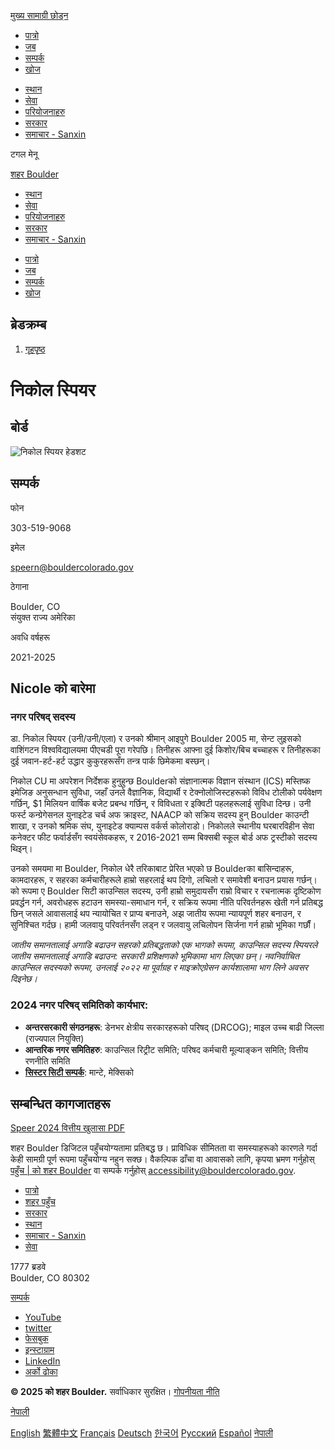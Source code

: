 [मुख्य सामाग्री छोड्न](https://bouldercolorado.gov/ne/person/nicole-speer/)

- [पात्रो](https://bouldercolorado.gov/ne/events)
- [जब](https://bouldercolorado.gov/ne/work-for-boulder)
- [सम्पर्क](https://bouldercolorado.gov/ne/contact-us)
- [खोज](https://bouldercolorado.gov/ne/search?cludorefurl=https%3A%2F%2Fbouldercolorado.gov%2Fne%2Fperson%2Fnicole-speer&cludorefpt=Nicole%20Speer)

<!--THE END-->

- [स्थान](https://bouldercolorado.gov/ne/locations)
- [सेवा](https://bouldercolorado.gov/ne/services)
- [परियोजनाहरु](https://bouldercolorado.gov/ne/projects)
- [सरकार](https://bouldercolorado.gov/ne/government)
- [समाचार - Sanxin](https://bouldercolorado.gov/ne/news)

टगल मेनू

[शहर Boulder](https://bouldercolorado.gov/ne "गृहपृष्ठ")

- [स्थान](https://bouldercolorado.gov/ne/locations)
- [सेवा](https://bouldercolorado.gov/ne/services)
- [परियोजनाहरु](https://bouldercolorado.gov/ne/projects)
- [सरकार](https://bouldercolorado.gov/ne/government)
- [समाचार - Sanxin](https://bouldercolorado.gov/ne/news)

<!--THE END-->

- [पात्रो](https://bouldercolorado.gov/ne/events)
- [जब](https://bouldercolorado.gov/ne/work-for-boulder)
- [सम्पर्क](https://bouldercolorado.gov/ne/contact-us)
- [खोज](https://bouldercolorado.gov/ne/search?cludorefurl=https%3A%2F%2Fbouldercolorado.gov%2Fne%2Fperson%2Fnicole-speer&cludorefpt=Nicole%20Speer)

## ब्रेडक्रम्ब

1. [गृहपृष्ठ](https://bouldercolorado.gov/ne)

# निकोल स्पियर

## बोर्ड

![निकोल स्पियर हेडशट](https://bouldercolorado.gov/sites/default/files/styles/portrait_229x338/public/2023-12/nicole-speer.jpg?itok=SOoLy15L)

## सम्पर्क

फोन

303-519-9068

इमेल

[speern@bouldercolorado.gov](mailto:speern@bouldercolorado.gov)

ठेगाना

Boulder, CO  
संयुक्त राज्य अमेरिका

अवधि वर्षहरू

2021-2025

## Nicole को बारेमा

### **नगर परिषद् सदस्य**

डा. निकोल स्पियर (उनी/उनी/एला) र उनको श्रीमान् आइपुगे Boulder 2005 मा, सेन्ट लुइसको वाशिंगटन विश्वविद्यालयमा पीएचडी पूरा गरेपछि। तिनीहरू आफ्ना दुई किशोर/बिच बच्चाहरू र तिनीहरूका दुई जवान-हर्ट-हर्ट उद्धार कुकुरहरूसँग तन्त्र पार्क छिमेकमा बस्छन्।

निकोल CU मा अपरेशन निर्देशक हुनुहुन्छ Boulderको संज्ञानात्मक विज्ञान संस्थान (ICS) मस्तिष्क इमेजिङ अनुसन्धान सुविधा, जहाँ उनले वैज्ञानिक, विद्यार्थी र टेक्नोलोजिस्टहरूको विविध टोलीको पर्यवेक्षण गर्छिन्, $1 मिलियन वार्षिक बजेट प्रबन्ध गर्छिन्, र विविधता र इक्विटी पहलहरूलाई सुविधा दिन्छ। उनी फर्स्ट कन्ग्रेगेसनल युनाइटेड चर्च अफ क्राइस्ट, NAACP को सक्रिय सदस्य हुन् Boulder काउन्टी शाखा, र उनको श्रमिक संघ, युनाइटेड क्याम्पस वर्कर्स कोलोराडो। निकोलले स्थानीय घरबारविहीन सेवा कनेक्टर फीट फर्वार्डसँग स्वयंसेवकहरू, र 2016-2021 सम्म बिक्सबी स्कूल बोर्ड अफ ट्रस्टीको सदस्य थिइन्।

उनको समयमा मा Boulder, निकोल धेरै तरिकाबाट प्रेरित भएको छ Boulderका बासिन्दाहरू, कामदारहरू, र सहरका कर्मचारीहरूले हाम्रो सहरलाई थप दिगो, लचिलो र समावेशी बनाउन प्रयास गर्छन्। को रूपमा ए Boulder सिटी काउन्सिल सदस्य, उनी हाम्रो समुदायसँग राम्रो विचार र रचनात्मक दृष्टिकोण प्रवर्द्धन गर्न, अवरोधहरू हटाउन समस्या-समाधान गर्न, र सक्रिय रूपमा नीति परिवर्तनहरू खेती गर्न प्रतिबद्ध छिन् जसले आवासलाई थप न्यायोचित र प्राप्य बनाउने, अझ जातीय रूपमा न्यायपूर्ण शहर बनाउन, र सुनिश्चित गर्दछ। हामी जलवायु परिवर्तनसँग लड्न र जलवायु लचिलोपन सिर्जना गर्न हाम्रो भूमिका गर्छौं।

*जातीय समानतालाई अगाडि बढाउन सहरको प्रतिबद्धताको एक भागको रूपमा, काउन्सिल सदस्य स्पियरले जातीय समानतालाई अगाडि बढाउन: सरकारी प्रशिक्षणको भूमिकामा भाग लिएका छन्। नवनिर्वाचित काउन्सिल सदस्यको रूपमा, उनलाई २०२२ मा पूर्वाग्रह र माइक्रोएग्रेसन कार्यशालामा भाग लिने अवसर दिइनेछ।*

### 2024 नगर परिषद् समितिको कार्यभार:

- **अन्तरसरकारी संगठनहरू**: डेनभर क्षेत्रीय सरकारहरूको परिषद् (DRCOG); माइल उच्च बाढी जिल्ला (राज्यपाल नियुक्ति)
- **आन्तरिक नगर समितिहरु**: काउन्सिल रिट्रीट समिति; परिषद कर्मचारी मूल्याङ्कन समिति; वित्तीय रणनीति समिति
- [**सिस्टर सिटी सम्पर्क**](https://bouldercolorado.gov/ne/services/boulder-sister-city-program): मान्टे, मेक्सिको

## सम्बन्धित कागजातहरू

[Speer 2024 वित्तीय खुलासा PDF](https://bouldercolorado.gov/ne/media/14904/download?inline)

शहर Boulder डिजिटल पहुँचयोग्यतामा प्रतिबद्ध छ। प्राविधिक सीमितता वा समस्याहरूको कारणले गर्दा केही सामग्री पूर्ण रूपमा पहुँचयोग्य नहुन सक्छ। वैकल्पिक ढाँचा वा आवासको लागि, कृपया भ्रमण गर्नुहोस् [पहुँच | को शहर Boulder](https://bouldercolorado.gov/ne/services/accessibility) वा सम्पर्क गर्नुहोस् [accessibility@bouldercolorado.gov](mailto:accessibility@bouldercolorado.gov).

- [पात्रो](https://bouldercolorado.gov/ne/events)
- [शहर पहुँच](https://bouldercolorado.gov/ne/services/accessibility)
- [सरकार](https://bouldercolorado.gov/ne/government)
- [स्थान](https://bouldercolorado.gov/ne/locations)
- [समाचार - Sanxin](https://bouldercolorado.gov/ne/news)
- [सेवा](https://bouldercolorado.gov/ne/services)

1777 ब्रडवे  
Boulder, CO 80302

[सम्पर्क](https://bouldercolorado.gov/ne/contact-us)

- [YouTube](https://www.youtube.com/user/bouldercoloradogov)
- [twitter](https://twitter.com/bouldercolorado)
- [फेसबुक](https://www.facebook.com/bouldercolorado.gov)
- [इन्स्टाग्राम](https://www.instagram.com/cityofboulder)
- [LinkedIn](https://www.linkedin.com/company/city-of-boulder)
- [अर्को ढोका](https://nextdoor.com/agency-detail/co/boulder/city-of-boulder-1)

**© 2025 को शहर Boulder.** सर्वाधिकार सुरक्षित। [गोपनीयता नीति](https://bouldercolorado.gov/ne/privacy-policy)

[नेपाली](https://bouldercolorado.gov/ne/person/nicole-speer)

[English](https://bouldercolorado.gov/person/nicole-speer "English") [繁體中文](https://bouldercolorado.gov/zh-TW/person/nicole-speer "繁體中文") [Français](https://bouldercolorado.gov/fr/person/nicole-speer "Français") [Deutsch](https://bouldercolorado.gov/de/person/nicole-speer "Deutsch") [한국어](https://bouldercolorado.gov/ko/person/nicole-speer "한국어") [Русский](https://bouldercolorado.gov/ru/person/nicole-speer "Русский") [Español](https://bouldercolorado.gov/es/person/nicole-speer "Español") [नेपाली](https://bouldercolorado.gov/ne/person/nicole-speer "नेपाली")